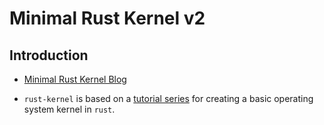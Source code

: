 # Minimal Rust Kernel v2

## Introduction

* [Minimal Rust Kernel Blog](https://os.phil-opp.com/minimal-rust-kernel/)

* `rust-kernel` is based on a [tutorial series](https://os.phil-opp.com/) for creating a basic operating system kernel in `rust`.

